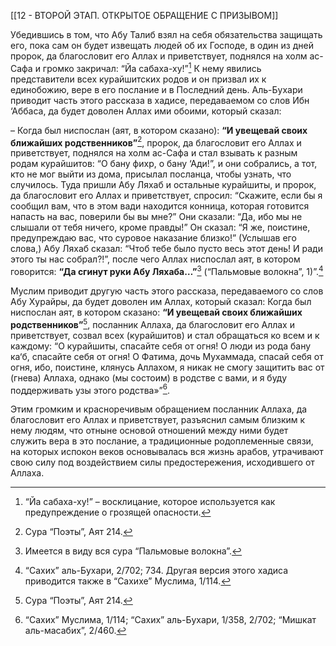 [[12 - ВТОРОЙ ЭТАП. ОТКРЫТОЕ ОБРАЩЕНИЕ С ПРИЗЫВОМ]]

Убедившись в том, что Абу Талиб взял на себя обязательства защищать его, пока сам он будет извещать людей об их Господе, в один из дней пророк, да благословит его Аллах и приветствует, поднялся на холм ас-Сафа и громко закричал: “Йа сабаха-ху!”[^1] К нему явились представители всех курайшитских родов и он призвал их к единобожию, вере в его послание и в Последний день. Аль-Бухари приводит часть этого рассказа в хадисе, передаваемом со слов Ибн ‘Аббаса, да будет доволен Аллах ими обоими, который сказал:

– Когда был ниспослан (аят, в котором сказано): **“И увещевай своих ближайших родственников”**[^2], пророк, да благословит его Аллах и приветствует, поднялся на холм ас-Сафа и стал взывать к разным родам курайшитов: “О бану фихр, о бану ‘Ади!”, и они собрались, а тот, кто не мог выйти из дома, присылал посланца, чтобы узнать, что случилось. Туда пришли Абу Ляхаб и остальные курайшиты, и пророк, да благословит его Аллах и приветствует, спросил: “Скажите, если бы я сообщил вам, что в этом вади находится конница, которая готовится напасть на вас, поверили бы вы мне?” Они сказали: “Да, ибо мы не слышали от тебя ничего, кроме правды!” Он сказал: “Я же, поистине, предупреждаю вас, что суровое наказание близко!” (Услышав его слова,) Абу Ляхаб сказал: “Чтоб тебе было пусто весь этот день! И ради этого ты нас собрал?!”, после чего Аллах ниспослал аят, в котором говорится: **“Да сгинут руки Абу Ляхаба…”**[^3] (“Пальмовые волокна”, 1)”.[^4]

Муслим приводит другую часть этого рассказа, передаваемого со слов Абу Хурайры, да будет доволен им Аллах, который сказал: Когда был ниспослан аят, в котором сказано: **“И увещевай своих ближайших родственников”**[^5], посланник Аллаха, да благословит его Аллах и приветствует, созвал всех (курайшитов) и стал обращаться ко всем и к каждому: “О курайшиты, спасайте себя от огня! О люди из рода бану ка‘б, спасайте себя от огня! О Фатима, дочь Мухаммада, спасай себя от огня, ибо, поистине, клянусь Аллахом, я никак не смогу защитить вас от (гнева) Аллаха, однако (мы состоим) в родстве с вами, и я буду поддерживать узы этого родства»”[^6].

Этим громким и красноречивым обращением посланник Аллаха, да благословит его Аллах и приветствует, разъяснил самым близким к нему людям, что отныне основой отношений между ними будет служить вера в это послание, а традиционные родоплеменные связи, на которых испокон веков основывалась вся жизнь арабов, утрачивают свою силу под воздействием силы предостережения, исходившего от Аллаха.

[^1]: “Йа сабаха-ху!” – восклицание, которое используется как предупреждение о грозящей опасности.

[^2]: Сура “Поэты”, Аят 214.

[^3]: Имеется в виду вся сура “Пальмовые волокна”.

[^4]: “Сахих” аль-Бухари, 2/702; 734. Другая версия этого хадиса приводится также в “Сахихе” Муслима, 1/114.

[^5]: Сура “Поэты”, Аят 214.

[^6]: “Сахих” Муслима, 1/114; “Сахих” аль-Бухари, 1/358, 2/702; “Мишкат аль-масабих”, 2/460.

